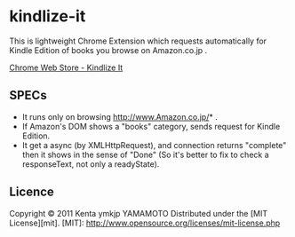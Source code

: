 kindlize-it
===========
This is lightweight Chrome Extension which requests automatically for Kindle Edition of books you browse on Amazon.co.jp .

<a href="https://chrome.google.com/webstore/detail/kindlize-it/lmeeghblnndbojbcdahjgoakgclnpfcl">Chrome Web Store - Kindlize It</a>

SPECs
------
* It runs only on browsing http://www.Amazon.co.jp/* .
* If Amazon's DOM shows a "books" category, sends request for Kindle Edition.
* It get a async (by XMLHttpRequest), and connection returns "complete" then it shows in the sense of "Done" (So it's better to fix to check a responseText, not only a readyState).

Licence
-----
Copyright &copy; 2011 Kenta ymkjp YAMAMOTO
Distributed under the [MIT License][mit].
[MIT]: http://www.opensource.org/licenses/mit-license.php
